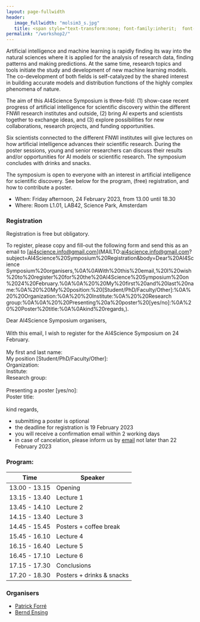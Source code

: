 ```yaml
---
layout: page-fullwidth 
header:
   image_fullwidth: "molsim3_s.jpg"
   title: <span style="text-transform:none; font-family:inherit;  font-size:1.2em;">AI4Science Symposium</span><br><span style="text-transform:none; font-family:FontAwesome,Gill  Sans; font-size:0.5em;">Amsterdam, 24 January 2023</span>
permalink: "/workshop2/"
---
```



Artificial intelligence and machine learning is rapidly finding its
way into the natural sciences where it is applied for the analysis of
research data, finding patterns and making predictions. At the same
time, research topics and tools initiate the study and development of
new machine learning models. The co-development of both fields is
self-catalyzed by the shared interest in building accurate models and
distribution functions of the highly complex phenomena of nature.

The aim of this AI4Science Symposium is three-fold: (1) show-case
recent progress of artificial intelligence for scientific discovery within
the different FNWI research institutes and outside, (2) bring AI experts and
scientists together to exchange ideas, and (3) explore possibilities for
new collaborations, research projects, and funding opportunities.

Six scientists connected to the different FNWI institutes will give
lectures on how artificial intelligence advances their scientific
research. During the poster sessions, young and senior researchers
can discuss their results and/or opportunities for AI models or
scientific research. The symposium concludes with drinks and snacks.

The symposium is open to everyone with an interest in artificial
intelligence for scientific discovery. See below for the program, (free)
registration, and how to contribute a poster.

* When: Friday afternoon, 24 February 2023, from 13.00 until 18.30
* Where: Room L1.01, LAB42, Science Park, Amsterdam


### Registration

Registration is free but obligatory.

To register, please copy and fill-out the following form and send this
as an email to
[ai4science.info@gmail.com](MAILTO:ai4science.info@gmail.com?subject=AI4Science%20Symposium%20Registration&body=Dear%20AI4Science
Symposium%20organisers,%0A%0AWith%20this%20email,%20I%20wish%20to%20register%20for%20the%20AI4Science%20Symposium%20on%2024%20February.%0A%0A%20%20My%20first%20and%20last%20name:%0A%20%20My%20position:%20[Student/PhD/Faculty/Other]:%0A%20%20Organization:%0A%20%20Institute:%0A%20%20Research group:%0A%0A%20%20Presenting%20a%20poster%20[yes/no]:%0A%20%20Poster%20title:%0A%0Akind%20regards,).



<span class="alert-box text">
	Dear AI4Science Symposium organisers,<br><br>With this email, I
	wish to register for the AI4Science Symposium on 24 February.<br><br>My first and last name:<br>My position [Student/PhD/Faculty/Other]:<br>Organization:<br>Institute:<br>Research group:<br><br>Presenting a poster [yes/no]:<br>Poster title:<br><br>kind regards,</span>


 * submitting a poster is optional
 * the deadline for registration is 19 February 2023
 * you will receive a confirmation email within 2 working days
 * in case of cancelation, please inform us by
 [email](MAILTO:ai4science.info@gmail.com?subject=Cancelation%20AI4Science%20Symposium) not later than 22 February 2023

### Program:
	
 

| Time           |    Speaker    |
|--------- |---------|
|  13.00 - 13.15   | 	Opening |
|  13.15 - 13.40	|  Lecture 1  |
|  13.45 - 14.10	|  Lecture 2    |
|  14.15 - 13.40	|  Lecture 3    |
|  14.45 - 15.45	|  Posters + coffee break  |
|  15.45 - 16.10	|  Lecture 4    |
|  16.15 - 16.40	|  Lecture 5    |
|  16.45 - 17.10	|  Lecture 6    |
|  17.15 - 17.30	|  Conclusions   |
|  17.20 - 18.30	|  Posters + drinks & snacks |


### Organisers

* [Patrick Forré](https://www.uva.nl/en/profile/f/o/p.d.forre/p.d.forre.html)
* [Bernd Ensing](https://www.compchem.nl/staff_members/dr-ir-b-bernd-ensing/)
